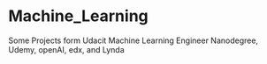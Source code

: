 # Machine_Learning
Some Projects form Udacit Machine Learning Engineer Nanodegree, Udemy, openAI, edx, and Lynda
